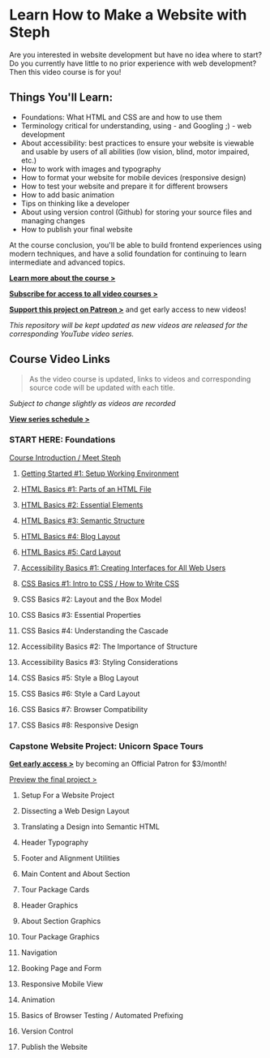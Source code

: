 #  Learn How to Make a Website with Steph

Are you interested in website development but have no idea where to start? Do you currently have little to no prior experience with web development? Then this video course is for you! 

## Things You'll Learn:

- Foundations: What HTML and CSS are and how to use them
- Terminology critical for understanding, using - and Googling ;) - web development
- About accessibility: best practices to ensure your website is viewable and usable by users of all abilities (low vision, blind, motor impaired, etc.)
- How to work with images and typography
- How to format your website for mobile devices (responsive design)
- How to test your website and prepare it for different browsers
- How to add basic animation
- Tips on thinking like a developer
- About using version control (Github) for storing your source files and managing changes
- How to publish your final website

At the course conclusion, you'll be able to build frontend experiences using modern techniques, and have a solid foundation for continuing to learn intermediate and advanced topics.

[**Learn more about the course >**](https://thinkdobecreate.com/learnwebdev)

[**Subscribe for access to all video courses >**](https://www.youtube.com/channel/UC8qc2AyBbNmvgIky6236nHA/)

[**Support this project on Patreon >**](https://www.youtube.com/channel/UC8qc2AyBbNmvgIky6236nHA/) and get early access to new videos!

*This repository will be kept updated as new videos are released for the corresponding YouTube video series.*

## Course Video Links

> As the video course is updated, links to videos and corresponding source code will be updated with each title.

*Subject to change slightly as videos are recorded*

[**View series schedule >**](https://thinkdobecreate.com/learnwebdev#schedule)

### START HERE: Foundations

[Course Introduction / Meet Steph](https://youtu.be/YYU-dJ7_UZo)

1.  [Getting Started #1: Setup Working Environment](https://youtu.be/C1jGdht7E44)

2.  [HTML Basics #1: Parts of an HTML File](https://youtu.be/ClUgsHxXwTc)

3.  [HTML Basics #2: Essential Elements](https://youtu.be/j2daxQRmk0w)

4.  [HTML Basics #3: Semantic Structure](https://youtu.be/8wdjZTfnhXs)

5.  [HTML Basics #4: Blog Layout](https://youtu.be/NWCO-XHpVP0)

6.  [HTML Basics #5: Card Layout](https://youtu.be/k6MFToyik9c)

7.  [Accessibility Basics #1: Creating Interfaces for All Web Users](https://youtu.be/F0iNy65L3_w)

8.  [CSS Basics #1: Intro to CSS / How to Write CSS](https://youtu.be/CUlPI1f_pPE)

9.  CSS Basics #2: Layout and the Box Model

10.  CSS Basics #3: Essential Properties

11.  CSS Basics #4: Understanding the Cascade

12.  Accessibility Basics #2: The Importance of Structure

13.  Accessibility Basics #3: Styling Considerations

14.  CSS Basics #5: Style a Blog Layout

15.  CSS Basics #6: Style a Card Layout

16.  CSS Basics #7: Browser Compatibility

17.  CSS Basics #8: Responsive Design

### Capstone Website Project: Unicorn Space Tours

[**Get early access >**](https://www.patreon.com/join/howtowebdev/checkout?rid=4390962) by becoming an Official Patron for $3/month!

[Preview the final project >](https://unicorn-space-tours.netlify.com/)

1.  Setup For a Website Project

2.  Dissecting a Web Design Layout

3.  Translating a Design into Semantic HTML

4.  Header Typography

5.  Footer and Alignment Utilities

6.  Main Content and About Section

7.  Tour Package Cards

8.  Header Graphics

9.  About Section Graphics

10.  Tour Package Graphics

11.  Navigation

12.  Booking Page and Form

13.  Responsive Mobile View

14.  Animation

15.  Basics of Browser Testing / Automated Prefixing

16.  Version Control

17.  Publish the Website


